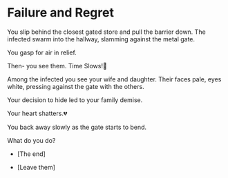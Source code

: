 # Failure and Regret

You slip behind the closest gated store and pull the barrier down.
The infected swarm into the hallway, slamming against the metal gate.

You gasp for air in relief.

Then- you see them. Time Slows!🥘

Among the infected you see your wife and daughter. Their faces pale, eyes white, pressing against the gate with the others.

Your decision to hide led to your family demise. 

Your heart shatters.💔

You back away slowly as the gate starts to bend.

What do you do?

- [The end]

- [Leave them]